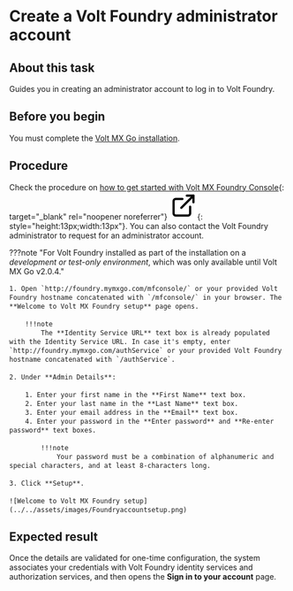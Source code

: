 # Create a Volt Foundry administrator account

## About this task

Guides you in creating an administrator account to log in to Volt Foundry.

## Before you begin

You must complete the [Volt MX Go installation](../../tutorials/installupgrade/index.md).

## Procedure

Check the procedure on [how to get started with Volt MX Foundry Console](https://opensource.hcltechsw.com/volt-mx-docs/95/docs/documentation/Foundry/voltmx_foundry_user_guide/Content/How_to_access_VoltMX_Foundry_Portal_on-Prem.html "Link opens a new tab"){: target="_blank" rel="noopener noreferrer"}&nbsp;![link image](../../assets/images/external-link.svg){: style="height:13px;width:13px"}. You can also contact the Volt Foundry administrator to request for an administrator account.

???note "For Volt Foundry installed as part of the installation on a *development or test-only environment*, which was only available until Volt MX Go v2.0.4."

    1. Open `http://foundry.mymxgo.com/mfconsole/` or your provided Volt Foundry hostname concatenated with `/mfconsole/` in your browser. The **Welcome to Volt MX Foundry setup** page opens.

        !!!note
            The **Identity Service URL** text box is already populated with the Identity Service URL. In case it's empty, enter `http://foundry.mymxgo.com/authService` or your provided Volt Foundry hostname concatenated with `/authService`.

    2. Under **Admin Details**: 

        1. Enter your first name in the **First Name** text box. 
        2. Enter your last name in the **Last Name** text box.
        3. Enter your email address in the **Email** text box. 
        4. Enter your password in the **Enter password** and **Re-enter password** text boxes.

            !!!note
                Your password must be a combination of alphanumeric and special characters, and at least 8-characters long. 

    3. Click **Setup**.

    ![Welcome to Volt MX Foundry setup](../../assets/images/Foundryaccountsetup.png)

## Expected result

Once the details are validated for one-time configuration, the system associates your credentials with Volt Foundry identity services and authorization services, and then opens the **Sign in to your account** page.